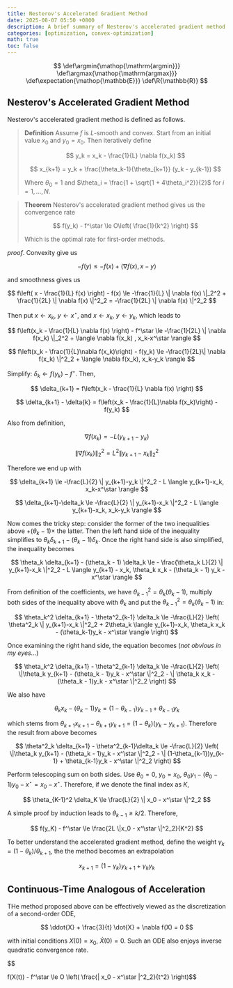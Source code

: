```yaml
---
title: Nesterov's Accelerated Gradient Method
date: 2025-08-07 05:50 +0800
description: A brief summary of Nesterov's accelerated gradient method.
categories: [optimization, convex-optimization]
math: true
toc: false
---
```


$$
    \def\argmin{\mathop{\mathrm{argmin}}}
    \def\argmax{\mathop{\mathrm{argmax}}}
    \def\expectation{\mathop{\mathbb{E}}}
    \def\R{\mathbb{R}}
$$

## Nesterov's Accelerated Gradient Method

Nesterov's accelerated gradient method is defined as follows.

> **Definition** Assume $f$ is $L$-smooth and convex. Start from an initial value $x_0$ and $y_0=x_0$. Then iteratively define
>
> $$
y_k = x_k - \frac{1}{L} \nabla f(x_k)
> $$
>
> $$
x_{k+1} = y_k + \frac{\theta_k-1}{\theta_{k+1}} (y_k - y_{k-1})
> $$
>
> Where $\theta_0 = 1$ and $\theta_i = \frac{1 + \sqrt{1 + 4\theta_i^2}}{2}$ for $i = 1,\dots,N$.

> **Theorem** Nesterov's accelerated gradient method gives us the convergence rate
>
> $$
f(y_k) - f^\star \le O\left( \frac{1}{k^2} \right)
> $$
>
> Which is the optimal rate for first-order methods.

_proof_. Convexity give us

$$
-f(y) \le -f(x) + \langle \nabla f(x) , x-y \rangle 
$$

and smoothness gives us

$$
f\left( x - \frac{1}{L} f(x) \right) - f(x) \le -\frac{1}{L} \| \nabla f(x) \|_2^2 + \frac{1}{2L} \| \nabla f(x) \|^2_2 = -\frac{1}{2L} \| \nabla f(x) \|^2_2
$$

Then put $x \gets x_k$, $y \gets x^\star$, and $x \gets x_k$, $y \gets y_k$, which leads to

$$
f\left(x_k - \frac{1}{L} \nabla f(x) \right) - f^\star \le -\frac{1}{2L} \| \nabla f(x_k) \|_2^2 + \langle \nabla f(x_k) , x_k-x^\star \rangle
$$

$$
f\left(x_k - \frac{1}{L}\nabla f(x_k)\right) - f(y_k) \le -\frac{1}{2L}\| \nabla f(x_k) \|^2_2 + \langle \nabla f(x_k), x_k-y_k \rangle
$$

Simplify: $\delta_k \gets f(y_k) - f^\star$. Then,

$$
\delta_{k+1} = f\left(x_k - \frac{1}{L} \nabla f(x) \right)
$$

$$
\delta_{k+1} - \delta{k} = f\left(x_k - \frac{1}{L}\nabla f(x_k)\right) - f(y_k)
$$

Also from definition,

$$
\nabla f(x_k) = -L(y_{k+1}-y_k)
$$

$$
\| \nabla f(x_k) \|^2_2 = L^2 \| y_{k+1}-x_k \|^2_2
$$

Therefore we end up with

$$
\delta_{k+1} \le -\frac{L}{2} \| y_{k+1}-y_k \|^2_2 - L \langle y_{k+1}-x_k, x_k-x^\star \rangle
$$

$$
\delta_{k+1}-\delta_k \le -\frac{L}{2} \| y_{k+1}-x_k \|^2_2 - L \langle y_{k+1}-x_k, x_k-y_k \rangle
$$

Now comes the tricky step: consider the former of the two inequalities above $+ (\theta_k-1) \times$ the latter. Then the left hand side of the inequality simplifies to $\theta_k \delta_{k+1} - (\theta_k - 1)\delta_k$. Once the right hand side is also simplified, the inequality becomes

$$
\theta_k \delta_{k+1} - (\theta_k - 1) \delta_k \le - \frac{\theta_k L}{2} \| y_{k+1}-x_k \|^2_2 - L \langle y_{k+1} - x_k, \theta_k x_k - (\theta_k - 1) y_k - x^\star \rangle
$$

From definition of the coefficients, we have $\theta_{k-1}^2 = \theta_k (\theta_k-1)$, multiply both sides of the inequality above with $\theta_k$ and put the $\theta_{k-1}^2 = \theta_k (\theta_k-1)$ in:

$$
\theta_k^2 \delta_{k+1} - \theta^2_{k-1} \delta_k \le -\frac{L}{2} \left( \theta^2_k \| y_{k+1}-x_k \|^2_2 + 2\theta_k \langle y_{k+1}-x_k, \theta_k x_k - (\theta_k-1)y_k - x^\star \rangle \right)
$$

Once examining the right hand side, the equation becomes (_not obvious in my eyes..._)

$$
\theta_k^2 \delta_{k+1} - \theta^2_{k-1} \delta_k \le -\frac{L}{2} \left( \|\theta_k y_{k+1} - (\theta_k - 1)y_k - x^\star \|^2_2 - \| \theta_k x_k - (\theta_k - 1)y_k - x^\star \|^2_2 \right)
$$

We also have 

$$
\theta_k x_k - (\theta_k - 1)y_k = (1-\theta_{k-1})y_{k-1} + \theta_{k-1}y_k
$$

which stems from $\theta_{k+1}x_{k+1} - \theta_{k+1}y_{k+1} = (1-\theta_k)(y_k - y_{k+1})$. Therefore the result from above becomes

$$
\theta^2_k \delta_{k+1} - \theta^2_{k-1}\delta_k \le -\frac{L}{2} \left( \|\theta_k y_{k+1} - (\theta_k - 1)y_k - x^\star \|^2_2 - \| (1-\theta_{k-1})y_{k-1} + \theta_{k-1}y_k - x^\star \|^2_2 \right)
$$

Perform telescoping sum on both sides. Use $\theta_0 = 0$, $y_0 = x_0$, $\theta_0 y_1 - (\theta_0 -1)y_0 - x^\star = x_0 - x^\star$. Therefore, if we denote the final index as $K$,

$$
\theta_{K-1}^2 \delta_K \le \frac{L}{2} \| x_0 - x^\star \|^2_2
$$

A simple proof by induction leads to $\theta_{k-1} \ge k/2$. Therefore,

$$
f(y_K) - f^\star \le \frac{2L \|x_0 - x^\star \|^2_2}{K^2}
$$

To better understand the accelerated gradient method, define the weight $\gamma_k = (1-\theta_k) / \theta_{k+1}$, the the method becomes an extrapolation

$$
x_{k+1} = (1-\gamma_k)y_{k+1} + \gamma_k y_k
$$

## Continuous-Time Analogous of Acceleration

THe method proposed above can be effectively viewed as the discretization of a second-order ODE,

$$
\ddot{X} + \frac{3}{t} \dot{X} + \nabla f(X) = 0
$$

with initial conditions $X(0) = x_0$, $\dot{X}(0) = 0$. Such an ODE also enjoys inverse quadratic convergence rate.

$$

f(X(t)) - f^\star \le O \left( \frac{\| x_0 - x^\star \|^2_2}{t^2} \right)$$